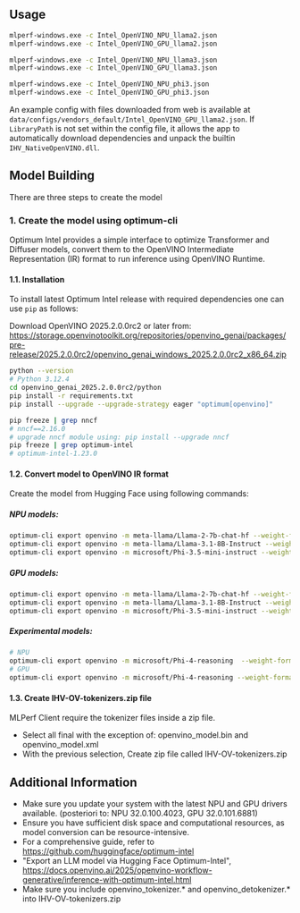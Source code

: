 ## Usage

```bash
mlperf-windows.exe -c Intel_OpenVINO_NPU_llama2.json
mlperf-windows.exe -c Intel_OpenVINO_GPU_llama2.json

mlperf-windows.exe -c Intel_OpenVINO_NPU_llama3.json
mlperf-windows.exe -c Intel_OpenVINO_GPU_llama3.json

mlperf-windows.exe -c Intel_OpenVINO_NPU_phi3.json
mlperf-windows.exe -c Intel_OpenVINO_GPU_phi3.json
```

An example config with files downloaded from web is available at `data/configs/vendors_default/Intel_OpenVINO_GPU_llama2.json`. If `LibraryPath` is not set within the config file, it allows the app to automatically download dependencies and unpack the builtin `IHV_NativeOpenVINO.dll`.

## Model Building

There are three steps to create the model

### 1. Create the model using optimum-cli

Optimum Intel provides a simple interface to optimize Transformer and Diffuser models, convert them to the OpenVINO Intermediate Representation (IR) format to run inference using OpenVINO Runtime.

#### 1.1. Installation

To install latest Optimum Intel release with required dependencies one can use `pip` as follows:

Download OpenVINO 2025.2.0.0rc2 or later from:
https://storage.openvinotoolkit.org/repositories/openvino_genai/packages/pre-release/2025.2.0.0rc2/openvino_genai_windows_2025.2.0.0rc2_x86_64.zip


```bash
python --version
# Python 3.12.4
cd openvino_genai_2025.2.0.0rc2/python
pip install -r requirements.txt
pip install --upgrade --upgrade-strategy eager "optimum[openvino]"

pip freeze | grep nncf
# nncf==2.16.0
# upgrade nncf module using: pip install --upgrade nncf
pip freeze | grep optimum-intel
# optimum-intel-1.23.0
```

#### 1.2. Convert model to OpenVINO IR format

Create the model from Hugging Face using following commands:

##### NPU models:
```bash
optimum-cli export openvino -m meta-llama/Llama-2-7b-chat-hf --weight-format int4 --sym --group-size -1 --ratio 1.0 --all-layers --awq --scale-estimation --dataset=wikitext2  Llama-2-7b-chat-hf_ov-int4-CHw
optimum-cli export openvino -m meta-llama/Llama-3.1-8B-Instruct --weight-format int4 --sym --group-size -1 --ratio 1.0 --all-layers --awq --scale-estimation --dataset=wikitext2 Llama-3.1-8B-Instruct_ov-int4-CHw
optimum-cli export openvino -m microsoft/Phi-3.5-mini-instruct --weight-format int4 --sym --group-size -1 --ratio 1.0 --all-layers --awq --scale-estimation --dataset=wikitext2 Phi-3.5-mini-instruct_ov-int4-CHw
```

##### GPU models:
```bash
optimum-cli export openvino -m meta-llama/Llama-2-7b-chat-hf --weight-format int4 --sym --group-size 128 --ratio 1.0 --all-layers --awq --scale-estimation --dataset=wikitext2 Llama-2-7b-chat-hf_ov-int4-GRw
optimum-cli export openvino -m meta-llama/Llama-3.1-8B-Instruct --weight-format int4 --sym --group-size 128 --ratio 1.0 --all-layers --awq --scale-estimation --dataset=wikitext2 Llama-3.1-8B-Instruct_ov-int4-GRw
optimum-cli export openvino -m microsoft/Phi-3.5-mini-instruct --weight-format int4 --sym --group-size 128 --ratio 1.0 --all-layers --awq --scale-estimation --dataset=wikitext2 Phi-3.5-mini-instruct_ov-int4-GRw
```

##### Experimental models:
```bash
# NPU
optimum-cli export openvino -m microsoft/Phi-4-reasoning  --weight-format int4 --sym --group-size -1 --ratio 1.0 --all-layers --awq --scale-estimation --dataset=wikitext2 Phi-4-reasoning_ov-int4-CHw
# GPU
optimum-cli export openvino -m microsoft/Phi-4-reasoning --weight-format int4 --sym --group-size 128 --ratio 1.0 --all-layers --awq --scale-estimation --dataset=wikitext2 Phi-4-reasoning_ov-int4-GRw
```

#### 1.3. Create IHV-OV-tokenizers.zip file

MLPerf Client require the tokenizer files inside a zip file.
- Select all final with the exception of: openvino_model.bin and openvino_model.xml
- With the previous selection, Create zip file called IHV-OV-tokenizers.zip


## Additional Information

- Make sure you update your system with the latest NPU and GPU drivers available. (posteriori to: NPU 32.0.100.4023, GPU 32.0.101.6881)
- Ensure you have sufficient disk space and computational resources, as model conversion can be resource-intensive.
- For a comprehensive guide, refer to https://github.com/huggingface/optimum-intel
- "Export an LLM model via Hugging Face Optimum-Intel", https://docs.openvino.ai/2025/openvino-workflow-generative/inference-with-optimum-intel.html
- Make sure you include openvino_tokenizer.* and openvino_detokenizer.* into IHV-OV-tokenizers.zip

